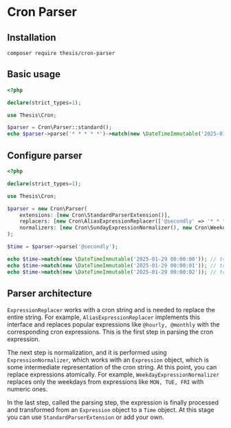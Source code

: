 # Cron Parser

## Installation

```shell
composer require thesis/cron-parser
```

## Basic usage

```php
<?php

declare(strict_types=1);

use Thesis\Cron;

$parser = Cron\Parser::standard();
echo $parser->parse('* * * * *')->match(new \DateTimeImmutable('2025-01-29 00:00:00')); // true
```

## Configure parser

```php
<?php

declare(strict_types=1);

use Thesis\Cron;

$parser = new Cron\Parser(
    extensions: [new Cron\StandardParserExtension()],
    replacers: [new Cron\AliasExpressionReplacer(['@secondly' => '* * * * * *'])],
    normalizers: [new Cron\SundayExpressionNormalizer(), new Cron\WeekdayExpressionNormalizer()],
);

$time = $parser->parse('@secondly');

echo $time->match(new \DateTimeImmutable('2025-01-29 00:00:00')); // true
echo $time->match(new \DateTimeImmutable('2025-01-29 00:00:01')); // true
echo $time->match(new \DateTimeImmutable('2025-01-29 00:00:02')); // true
```

## Parser architecture

`ExpressionReplacer` works with a cron string and is needed to replace the entire string.
For example, `AliasExpressionReplacer` implements this interface and replaces popular expressions like `@hourly, @monthly` with the corresponding cron expressions.
This is the first step in parsing the cron expression.

The next step is normalization, and it is performed using `ExpressionNormalizer`, which works with an `Expression` object, which is some intermediate representation of the cron string.
At this point, you can replace expressions atomically. For example, `WeekdayExpressionNormalizer` replaces only the weekdays from expressions like `MON, TUE, FRI` with numeric ones.

In the last step, called the parsing step, the expression is finally processed and transformed from an `Expression` object to a `Time` object.
At this stage you can use `StandardParserExtension` or add your own.
